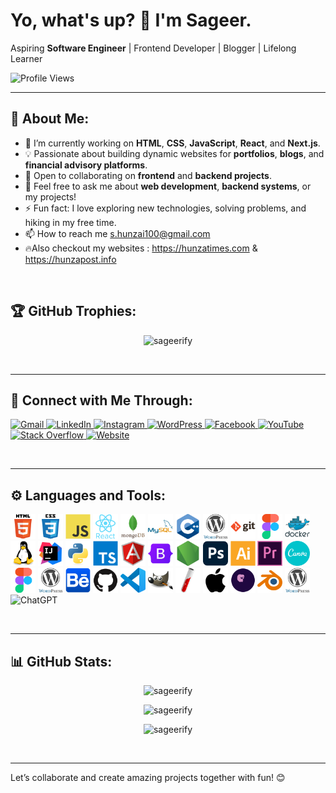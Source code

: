 <!-- README.md -->

# Yo, what's up? 👋 I'm Sageer. 

Aspiring **Software Engineer** | Frontend Developer | Blogger | Lifelong Learner

![Profile Views](https://komarev.com/ghpvc/?username=sageerify&label=Profile%20views&color=0e75b6&style=flat)  

---

## 🌟 About Me: 
- 🌱 I’m currently working on **HTML**, **CSS**, **JavaScript**, **React**, and **Next.js**.  
- 💡 Passionate about building dynamic websites for **portfolios**, **blogs**, and **financial advisory platforms**.  
- 🤝 Open to collaborating on **frontend** and **backend projects**.  
- 💬 Feel free to ask me about **web development**, **backend systems**, or my projects!  
- ⚡ Fun fact: I love exploring new technologies, solving problems, and hiking in my free time.
- 📫 How to reach me s.hunzai100@gmail.com
- 🔥Also checkout my websites : https://hunzatimes.com & https://hunzapost.info
<br />

## 🏆 GitHub Trophies:  
<p align="center">  
  <img src="https://github-profile-trophy.vercel.app/?username=sageerify&theme=onedark&row=1&column=6" alt="sageerify" />  
</p>  

<br />

---

## 📨 Connect with Me Through:  
<p align="left">  

  <a href="mailto:s.hunzai100@gmail.com" target="_blank">  
    <img src="https://img.icons8.com/color/48/000000/gmail.png" alt="Gmail"/>  
  </a>  
  <a href="https://www.linkedin.com/in/%20sageer-ahmed-28b704321" target="_blank">  
    <img src="https://img.icons8.com/color/48/000000/linkedin.png" alt="LinkedIn"/>  
  </a>  
  <a href="https://instagram.com/sageerify" target="_blank">  
    <img src="https://img.icons8.com/color/48/000000/instagram-new.png" alt="Instagram"/>  
  </a>  
<a href="https://hunzatimes.com" target="_blank">  
    <img src="https://img.icons8.com/color/48/000000/wordpress.png" alt="WordPress"/>  
</a>
  <a href="https://www.facebook.com/profile.php?id=100084216848935&mibextid=ZbWKwL" target="_blank">  
    <img src="https://img.icons8.com/color/48/000000/facebook-new.png" alt="Facebook"/>  
  </a>  
  <a href="https://www.youtube.com/@sageerify10" target="_blank">  
    <img src="https://img.icons8.com/color/48/000000/youtube-play.png" alt="YouTube"/>  
  </a>  
  <a href="https://stackoverflow.com/users/28930309/sageer-ahmed" target="_blank">  
    <img src="https://img.icons8.com/color/48/000000/stackoverflow.png" alt="Stack Overflow"/>  
</a>
  <a href="https://hunzapost.info" target="_blank">  
    <img src="https://img.icons8.com/color/48/000000/domain.png" alt="Website"/>  
</a>


</p>  

<br />

---

## ⚙️ Languages and Tools:  
<p align="left">  
<img src="https://raw.githubusercontent.com/devicons/devicon/master/icons/html5/html5-original-wordmark.svg" alt="HTML5" width="40" height="40"/>  
  <img src="https://raw.githubusercontent.com/devicons/devicon/master/icons/css3/css3-original-wordmark.svg" alt="CSS3" width="40" height="40"/>  
  <img src="https://raw.githubusercontent.com/devicons/devicon/master/icons/javascript/javascript-original.svg" alt="JavaScript" width="40" height="40"/>  
  <img src="https://raw.githubusercontent.com/devicons/devicon/master/icons/react/react-original-wordmark.svg" alt="React" width="40" height="40"/>  
  <img src="https://raw.githubusercontent.com/devicons/devicon/master/icons/mongodb/mongodb-original-wordmark.svg" alt="MongoDB" width="40" height="40"/>  
  <img src="https://raw.githubusercontent.com/devicons/devicon/master/icons/mysql/mysql-original-wordmark.svg" alt="MySQL" width="40" height="40"/>  
  <img src="https://raw.githubusercontent.com/devicons/devicon/master/icons/cplusplus/cplusplus-original.svg" alt="C++" width="40" height="40"/>  
  <img src="https://raw.githubusercontent.com/devicons/devicon/master/icons/wordpress/wordpress-original.svg" alt="WordPress" width="40" height="40"/>  
  <img src="https://raw.githubusercontent.com/devicons/devicon/master/icons/git/git-original-wordmark.svg" alt="Git" width="40" height="40"/>  
  <img src="https://raw.githubusercontent.com/devicons/devicon/master/icons/figma/figma-original.svg" alt="Figma" width="40" height="40"/>  
  <img src="https://raw.githubusercontent.com/devicons/devicon/master/icons/docker/docker-original-wordmark.svg" alt="Docker" width="40" height="40"/>  
  <img src="https://raw.githubusercontent.com/devicons/devicon/master/icons/linux/linux-original.svg" alt="Linux" width="40" height="40"/>  
  <img src="https://raw.githubusercontent.com/devicons/devicon/master/icons/intellij/intellij-original.svg" alt="IntelliJ IDEA" width="40" height="40"/>  
  <img src="https://raw.githubusercontent.com/devicons/devicon/master/icons/python/python-original.svg" alt="Python" width="40" height="40"/>  
  <img src="https://raw.githubusercontent.com/devicons/devicon/master/icons/typescript/typescript-original.svg" alt="TypeScript" width="40" height="40"/>  
  <img src="https://raw.githubusercontent.com/devicons/devicon/master/icons/angularjs/angularjs-original.svg" alt="Angular" width="40" height="40"/>  
  <img src="https://raw.githubusercontent.com/devicons/devicon/master/icons/bootstrap/bootstrap-original.svg" alt="Bootstrap" width="40" height="40"/>  
  <img src="https://raw.githubusercontent.com/devicons/devicon/master/icons/nodejs/nodejs-original.svg" alt="Node.js" width="40" height="40"/>
  <img src="https://raw.githubusercontent.com/devicons/devicon/master/icons/photoshop/photoshop-plain.svg" alt="Adobe Photoshop" width="40" height="40"/>  
  <img src="https://raw.githubusercontent.com/devicons/devicon/master/icons/illustrator/illustrator-plain.svg" alt="Adobe Illustrator" width="40" height="40"/>  
  <img src="https://raw.githubusercontent.com/devicons/devicon/master/icons/premierepro/premierepro-original.svg" alt="Adobe Premiere Pro" width="40" height="40"/>  
  <img src="https://raw.githubusercontent.com/devicons/devicon/master/icons/canva/canva-original.svg" alt="Canva" width="40" height="40"/>  
  <img src="https://raw.githubusercontent.com/devicons/devicon/master/icons/figma/figma-original.svg" alt="Figma" width="40" height="40"/>  
  <img src="https://raw.githubusercontent.com/devicons/devicon/master/icons/wordpress/wordpress-original.svg" alt="WordPress" width="40" height="40"/>  
  <img src="https://raw.githubusercontent.com/devicons/devicon/master/icons/behance/behance-original.svg" alt="Behance" width="40" height="40"/>  
  <img src="https://raw.githubusercontent.com/devicons/devicon/master/icons/github/github-original.svg" alt="GitHub" width="40" height="40"/>  
  <img src="https://raw.githubusercontent.com/devicons/devicon/master/icons/vscode/vscode-original.svg" alt="VS Code" width="40" height="40"/>  
   
  <img src="https://raw.githubusercontent.com/devicons/devicon/master/icons/gimp/gimp-original.svg" alt="GIMP" width="40" height="40"/>  
    
    
  <img src="https://raw.githubusercontent.com/devicons/devicon/master/icons/jekyll/jekyll-original.svg" alt="Jekyll" width="40" height="40"/>    
  <img src="https://raw.githubusercontent.com/devicons/devicon/master/icons/apple/apple-original.svg" alt="Apple Creative Tools" width="40" height="40"/>  
  <img src="https://raw.githubusercontent.com/devicons/devicon/master/icons/aftereffects/aftereffects-original.svg" alt="Adobe After Effects" width="40" height="40"/>  
  <img src="https://raw.githubusercontent.com/devicons/devicon/master/icons/blender/blender-original.svg" alt="Blender" width="40" height="40"/>  
   <img src="https://raw.githubusercontent.com/devicons/devicon/master/icons/wordpress/wordpress-original.svg" alt="WordPress" width="40" height="40"/>
   <img src="https://raw.githubusercontent.com/devicons/devicon/master/icons/chatgpt/chatgpt-original.svg" alt="ChatGPT" width="40" height="40"/>



</p>  

<br />

---

## 📊 GitHub Stats:  
<p align="center">  
  <img src="https://github-readme-stats.vercel.app/api?username=sageerify&show_icons=true&locale=en&theme=radical" alt="sageerify" />  
</p>  
<p align="center">  
  <img src="https://github-readme-streak-stats.herokuapp.com/?user=sageerify&theme=radical" alt="sageerify" />  
</p>  
<p align="center">  
  <img src="https://github-readme-stats.vercel.app/api/top-langs?username=sageerify&show_icons=true&locale=en&layout=compact&theme=radical" alt="sageerify" />  
</p>  

<br />

---

Let’s collaborate and create amazing projects together with fun! 😊

